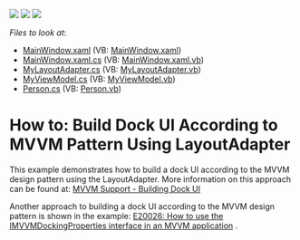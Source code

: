 <!-- default badges list -->
![](https://img.shields.io/endpoint?url=https://codecentral.devexpress.com/api/v1/VersionRange/128643039/14.2.3%2B)
[![](https://img.shields.io/badge/Open_in_DevExpress_Support_Center-FF7200?style=flat-square&logo=DevExpress&logoColor=white)](https://supportcenter.devexpress.com/ticket/details/T273592)
[![](https://img.shields.io/badge/📖_How_to_use_DevExpress_Examples-e9f6fc?style=flat-square)](https://docs.devexpress.com/GeneralInformation/403183)
<!-- default badges end -->
<!-- default file list -->
*Files to look at*:

* [MainWindow.xaml](./CS/dxSampleGrid/MainWindow.xaml) (VB: [MainWindow.xaml](./VB/dxSampleGrid/MainWindow.xaml))
* [MainWindow.xaml.cs](./CS/dxSampleGrid/MainWindow.xaml.cs) (VB: [MainWindow.xaml.vb](./VB/dxSampleGrid/MainWindow.xaml.vb))
* [MyLayoutAdapter.cs](./CS/dxSampleGrid/MyClasses/MyLayoutAdapter.cs) (VB: [MyLayoutAdapter.vb](./VB/dxSampleGrid/MyClasses/MyLayoutAdapter.vb))
* [MyViewModel.cs](./CS/dxSampleGrid/MyClasses/MyViewModel.cs) (VB: [MyViewModel.vb](./VB/dxSampleGrid/MyClasses/MyViewModel.vb))
* [Person.cs](./CS/dxSampleGrid/MyClasses/Person.cs) (VB: [Person.vb](./VB/dxSampleGrid/MyClasses/Person.vb))
<!-- default file list end -->
# How to: Build Dock UI According to MVVM Pattern Using LayoutAdapter


<p>This example demonstrates how to build a dock UI according to the MVVM design pattern using the LayoutAdapter. More information on this approach can be found at: <a href="https://documentation.devexpress.com/#WPF/CustomDocument11386">MVVM Support - Building Dock UI</a></p>
<p>Another approach to building a dock UI according to the MVVM design pattern is shown in the example: <a href="https://www.devexpress.com/Support/Center/p/E20026">E20026: How to use the IMVVMDockingProperties interface in an MVVM application</a> .</p>

<br/>


